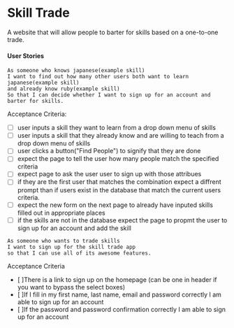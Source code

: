 <h1>Skill Trade</h1>

A website that will allow people to barter for skills based on a one-to-one trade.


<h4>User Stories</h4>

```
As someone who knows japanese(example skill)
I want to find out how many other users both want to learn japanese(example skill)
and already know ruby(example skill)
So that I can decide whether I want to sign up for an account and barter for skills.
```

Acceptance Criteria:
- [ ] user inputs a skill they want to learn from a drop down menu of skills
- [ ] user inputs a skill that they already know and are willing to teach from a drop down menu of skills
- [ ] user clicks a button("Find People") to signify that they are done
- [ ] expect the page to tell the user how many people match the specified criteria
- [ ] expect page to ask the user user to sign up with those attribues
- [ ] if they are the first user that matches the combination expect a diffrent prompt
than if users exist in the database that match the current users criteria.
- [ ] expect the new form on the next page to already have inputed skills filled out in appropriate places
- [ ] if the skills are not in the database expect the page to propmt the user to sign up for an account
and add the skill

```
As someone who wants to trade skills
I want to sign up for the skill trade app
so that I can use all of its awesome features.
```

Acceptance Criteria

- [ ]There is a link to sign up on the homepage (can be one in header if you want to bypass the select boxes)
- [ ]If I fill in my first name, last name, email and password correctly I am able to sign up for an account
- [ ]If the password and password confirmation correctly I am able to sign up for an account
